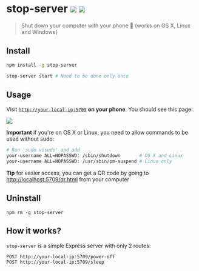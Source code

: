 # stop-server [![](https://badge.fury.io/js/stop-server.svg)](https://www.npmjs.com/package/stop-server) [![](https://travis-ci.org/typicode/stop-server.svg?branch=master)](https://travis-ci.org/typicode/stop-server)

> Shut down your computer with your phone :iphone: (works on OS X, Linux and Windows)

## Install

```sh
npm install -g stop-server
```

```sh
stop-server start # Need to be done only once
```

## Usage

Visit [`http://your-local-ip:5709`](http://localhost:5709/qr.html) __on your phone__. You should see this page:

![](http://i.imgur.com/4WadpZc.png)

__Important__ if you're on OS X or Linux, you need to allow commands to be used without sudo:

```bash
# Run 'sudo visudo' and add
your-username ALL=NOPASSWD: /sbin/shutdown       # OS X and Linux
your-username ALL=NOPASSWD: /usr/sbin/pm-suspend # Linux only
```

__Tip__ for easier access, you can get a QR code by going to [http://localhost:5709/qr.html](http://localhost:5709/qr.html) from your computer

## Uninstall

```
npm rm -g stop-server
```

## How it works?

`stop-server` is a simple Express server with only 2 routes:

```
POST http://your-local-ip:5709/power-off
POST http://your-local-ip:5709/sleep
```


